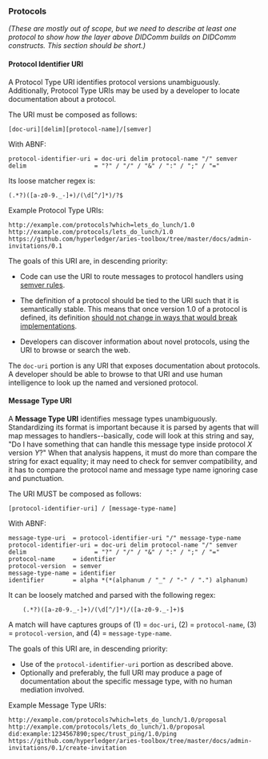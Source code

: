 ### Protocols

*(These are mostly out of scope, but we need to describe at least one protocol to show how the layer above DIDComm builds on DIDComm constructs. This section should be short.)*



#### Protocol Identifier URI

A Protocol Type URI identifies protocol versions unambiguously.  Additionally, Protocol Type URIs may be used by a developer to locate documentation about a protocol. 

The URI must be composed as follows:
```
[doc-uri][delim][protocol-name]/[semver]
```
With ABNF:
```ABNF
protocol-identifier-uri = doc-uri delim protocol-name "/" semver
delim                   = "?" / "/" / "&" / ":" / ";" / "="
```


Its loose matcher regex is:

    (.*?)([a-z0-9._-]+)/(\d[^/]*)/?$


Example Protocol Type URIs:

```
http://example.com/protocols?which=lets_do_lunch/1.0
http://example.com/protocols/lets_do_lunch/1.0
https://github.com/hyperledger/aries-toolbox/tree/master/docs/admin-invitations/0.1
```

The goals of this URI are, in descending priority:

* Code can use the URI to route messages to protocol
  handlers using [semver rules](semver.md).

* The definition of a protocol should be tied to the URI such
  that it is semantically stable. This means that once version 1.0
  of a protocol is defined, its definition [should not change in
  ways that would break implementations](semver.md).

* Developers can discover information about novel protocols, using
  the URI to browse or search the web.

The `doc-uri` portion is any URI that exposes documentation about
protocols. A developer should be able to browse to that URI and use human intelligence
to look up the named and versioned protocol.


#### Message Type URI

A __Message Type URI__ identifies message types unambiguously.
Standardizing its format is important because it is parsed by agents that
will map messages to handlers--basically, code will look at this string and
say, "Do I have something that can handle this message type inside protocol
*X* version *Y*?" When that analysis happens, it must do more than compare
the string for exact equality; it may need to check for semver compatibility,
and it has to compare the protocol name and message type name ignoring case
and punctuation.

The URI MUST be composed as follows:


```
[protocol-identifier-uri] / [message-type-name]
```
With ABNF:
```ABNF
message-type-uri  = protocol-identifier-uri "/" message-type-name
protocol-identifier-uri = doc-uri delim protocol-name "/" semver
delim                   = "?" / "/" / "&" / ":" / ";" / "="
protocol-name     = identifier
protocol-version  = semver
message-type-name = identifier
identifier        = alpha *(*(alphanum / "_" / "-" / ".") alphanum)
```


It can be loosely matched and parsed with the following regex:
```
    (.*?)([a-z0-9._-]+)/(\d[^/]*)/([a-z0-9._-]+)$
```
A match will have captures groups of (1) = `doc-uri`, (2) = `protocol-name`,
(3) = `protocol-version`, and (4) = `message-type-name`.

The goals of this URI are, in descending priority:

* Use of the `protocol-identifier-uri` portion as described above.
* Optionally and preferably, the full URI may produce a page of documentation about the specific message type, with no human mediation involved.

Example Message Type URIs:

```
http://example.com/protocols?which=lets_do_lunch/1.0/proposal
http://example.com/protocols/lets_do_lunch/1.0/proposal
did:example:1234567890;spec/trust_ping/1.0/ping
https://github.com/hyperledger/aries-toolbox/tree/master/docs/admin-invitations/0.1/create-invitation
```